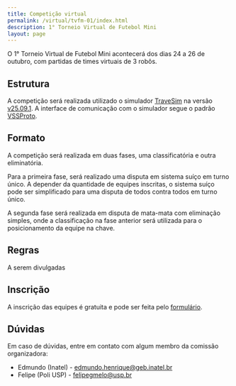 ```yaml
---
title: Competição virtual
permalink: /virtual/tvfm-01/index.html
description: 1° Torneio Virtual de Futebol Mini
layout: page
---
```


O 1° Torneio Virtual de Futebol Mini acontecerá dos dias 24 a 26 de outubro, com partidas de times virtuais de 3 robôs.

## Estrutura

A competição será realizada utilizado o simulador [TraveSim](https://github.com/futebol-mini/travesim) na versão [v25.09.1](https://github.com/futebol-mini/travesim/releases/tag/v25.09.1). A interface de comunicação com o simulador segue o padrão [VSSProto](https://github.com/futebol-mini/VSSProto).

## Formato

A competição será realizada em duas fases, uma classificatória e outra eliminatória.

Para a primeira fase, será realizado uma disputa em sistema suíço em turno único. A depender da quantidade de equipes inscritas, o sistema suíço pode ser simplificado para uma disputa de todos contra todos em turno único.

A segunda fase será realizada em disputa de mata-mata com eliminação simples, onde a classificação na fase anterior será utilizada para o posicionamento da equipe na chave.

## Regras

A serem divulgadas

## Inscrição

A inscrição das equipes é gratuita e pode ser feita pelo [formulário](https://docs.google.com/forms/d/e/1FAIpQLSf_BghzMFYjIY6DXlN4ymdwNTTf4kHWgLu54GkHIik63blnuQ/viewform).

## Dúvidas

Em caso de dúvidas, entre em contato com algum membro da comissão organizadora:

- Edmundo (Inatel) - <edmundo.henrique@geb.inatel.br>
- Felipe (Poli USP) - <felipegmelo@usp.br>
